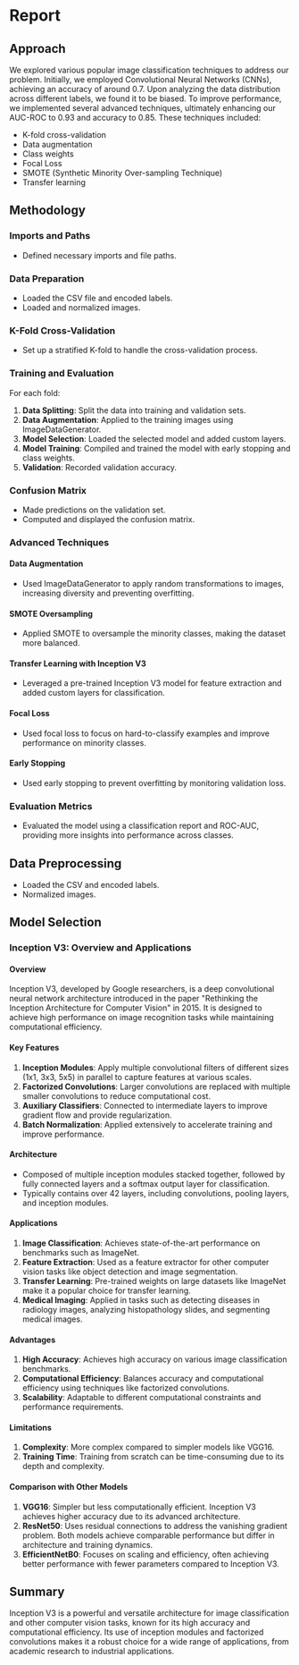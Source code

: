 # Report

## Approach
We explored various popular image classification techniques to address our problem. Initially, we employed Convolutional Neural Networks (CNNs), achieving an accuracy of around 0.7. Upon analyzing the data distribution across different labels, we found it to be biased. To improve performance, we implemented several advanced techniques, ultimately enhancing our AUC-ROC to 0.93 and accuracy to 0.85. These techniques included:

- K-fold cross-validation
- Data augmentation
- Class weights
- Focal Loss
- SMOTE (Synthetic Minority Over-sampling Technique)
- Transfer learning

## Methodology

### Imports and Paths
- Defined necessary imports and file paths.

### Data Preparation
- Loaded the CSV file and encoded labels.
- Loaded and normalized images.

### K-Fold Cross-Validation
- Set up a stratified K-fold to handle the cross-validation process.

### Training and Evaluation
For each fold:
1. **Data Splitting**: Split the data into training and validation sets.
2. **Data Augmentation**: Applied to the training images using ImageDataGenerator.
3. **Model Selection**: Loaded the selected model and added custom layers.
4. **Model Training**: Compiled and trained the model with early stopping and class weights.
5. **Validation**: Recorded validation accuracy.

### Confusion Matrix
- Made predictions on the validation set.
- Computed and displayed the confusion matrix.

### Advanced Techniques

#### Data Augmentation
- Used ImageDataGenerator to apply random transformations to images, increasing diversity and preventing overfitting.

#### SMOTE Oversampling
- Applied SMOTE to oversample the minority classes, making the dataset more balanced.

#### Transfer Learning with Inception V3
- Leveraged a pre-trained Inception V3 model for feature extraction and added custom layers for classification.

#### Focal Loss
- Used focal loss to focus on hard-to-classify examples and improve performance on minority classes.

#### Early Stopping
- Used early stopping to prevent overfitting by monitoring validation loss.

### Evaluation Metrics
- Evaluated the model using a classification report and ROC-AUC, providing more insights into performance across classes.

## Data Preprocessing
- Loaded the CSV and encoded labels.
- Normalized images.

## Model Selection

### Inception V3: Overview and Applications

#### Overview
Inception V3, developed by Google researchers, is a deep convolutional neural network architecture introduced in the paper "Rethinking the Inception Architecture for Computer Vision" in 2015. It is designed to achieve high performance on image recognition tasks while maintaining computational efficiency.

#### Key Features
1. **Inception Modules**: Apply multiple convolutional filters of different sizes (1x1, 3x3, 5x5) in parallel to capture features at various scales.
2. **Factorized Convolutions**: Larger convolutions are replaced with multiple smaller convolutions to reduce computational cost.
3. **Auxiliary Classifiers**: Connected to intermediate layers to improve gradient flow and provide regularization.
4. **Batch Normalization**: Applied extensively to accelerate training and improve performance.

#### Architecture
- Composed of multiple inception modules stacked together, followed by fully connected layers and a softmax output layer for classification.
- Typically contains over 42 layers, including convolutions, pooling layers, and inception modules.

#### Applications
1. **Image Classification**: Achieves state-of-the-art performance on benchmarks such as ImageNet.
2. **Feature Extraction**: Used as a feature extractor for other computer vision tasks like object detection and image segmentation.
3. **Transfer Learning**: Pre-trained weights on large datasets like ImageNet make it a popular choice for transfer learning.
4. **Medical Imaging**: Applied in tasks such as detecting diseases in radiology images, analyzing histopathology slides, and segmenting medical images.

#### Advantages
1. **High Accuracy**: Achieves high accuracy on various image classification benchmarks.
2. **Computational Efficiency**: Balances accuracy and computational efficiency using techniques like factorized convolutions.
3. **Scalability**: Adaptable to different computational constraints and performance requirements.

#### Limitations
1. **Complexity**: More complex compared to simpler models like VGG16.
2. **Training Time**: Training from scratch can be time-consuming due to its depth and complexity.

#### Comparison with Other Models
1. **VGG16**: Simpler but less computationally efficient. Inception V3 achieves higher accuracy due to its advanced architecture.
2. **ResNet50**: Uses residual connections to address the vanishing gradient problem. Both models achieve comparable performance but differ in architecture and training dynamics.
3. **EfficientNetB0**: Focuses on scaling and efficiency, often achieving better performance with fewer parameters compared to Inception V3.

## Summary
Inception V3 is a powerful and versatile architecture for image classification and other computer vision tasks, known for its high accuracy and computational efficiency. Its use of inception modules and factorized convolutions makes it a robust choice for a wide range of applications, from academic research to industrial applications.
